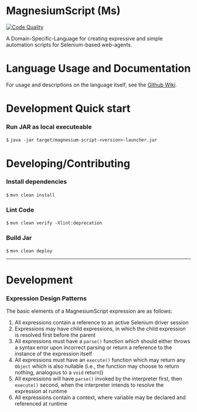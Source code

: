 # MagnesiumScript (Ms)

[![Code Quality](https://github.com/spicule-kythera/magnesium-script/actions/workflows/codeql-analysis.yml/badge.svg)](https://github.com/spicule-kythera/magnesium-script/actions/workflows/codeql-analysis.yml)

A Domain-Specific-Language for creating expressive and simple automation scripts for Selenium-based web-agents.

# Language Usage and Documentation

For usage and descriptions on the language itself, see the [Github Wiki](https://github.com/spicule-kythera/magnesium-script/wiki).

# Development Quick start

### Run JAR as local executeable

`$` `java -jar target/magnesium-script-<version>-launcher.jar`

# Developing/Contributing

### Install dependencies

`$` `mvn clean install`

### Lint Code

`$` `mvn clean verify -Xlint:deprecation`

### Build Jar

`$` `mvn clean deploy`

***

# Development

### Expression Design Patterns

The basic elements of a MagnesiumScript expression are as follows:

1. All expressions contain a reference to an active Selenium driver session
2. Expressions may have child expressions, in which the child expression is resolved first before the parent
3. All expressions must have a `parse()` function which should either throws a syntax error upon incorrect parsing or return a reference to the instance of the expression itself
4. All expressions must have an `execute()` function which may return any `Object` which is also nullable (i.e., the function may choose to return nothing, analogous to a `void` return))
5. All expressions will have `parse()` invoked by the interpreter first, then `execute()` second, when the interpreter intends to resolve the expression at runtime
6. All expressions contain a context, where variable may be declared and referenced at runtime
